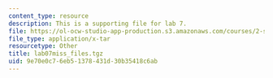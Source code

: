 ```yaml
---
content_type: resource
description: This is a supporting file for lab 7.
file: https://ol-ocw-studio-app-production.s3.amazonaws.com/courses/2-s998-marine-autonomy-sensing-and-communications-spring-2012/9e70e0c76eb51378431d30b35418c6ab_lab07miss_files.tgz
file_type: application/x-tar
resourcetype: Other
title: lab07miss_files.tgz
uid: 9e70e0c7-6eb5-1378-431d-30b35418c6ab
---
```


